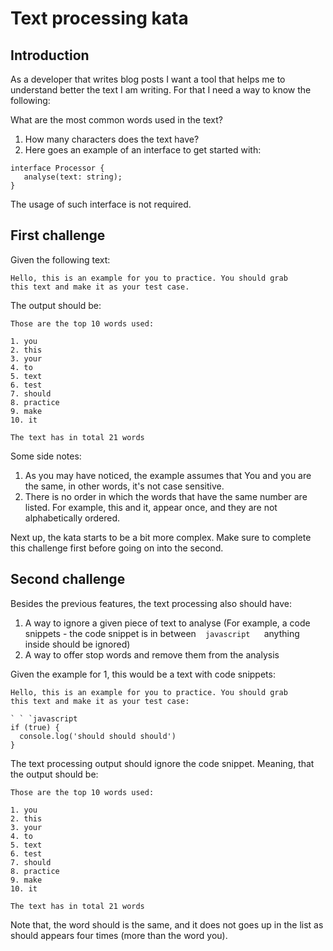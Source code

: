 # Text processing kata

## Introduction
As a developer that writes blog posts I want a tool that helps me to understand better the text I am writing. For that I need a way to know the following:

What are the most common words used in the text?
1. How many characters does the text have?
2. Here goes an example of an interface to get started with:

```
interface Processor {
   analyse(text: string);
}
```
The usage of such interface is not required.

## First challenge
Given the following text:
```
Hello, this is an example for you to practice. You should grab
this text and make it as your test case.
```

The output should be:
```
Those are the top 10 words used:

1. you
2. this
3. your
4. to
5. text
6. test
7. should
8. practice
9. make
10. it

The text has in total 21 words
```
Some side notes:

1. As you may have noticed, the example assumes that You and you are the same, in other words, it's not case sensitive.
2. There is no order in which the words that have the same number are listed. For example, this and it, appear once, and they are not alphabetically ordered.

Next up, the kata starts to be a bit more complex. Make sure to complete this challenge first before going on into the second.

## Second challenge
Besides the previous features, the text processing also should have:

1. A way to ignore a given piece of text to analyse (For example, a code snippets - the code snippet is in between ` ` `javascript ` ` ` anything inside should be ignored)
2. A way to offer stop words and remove them from the analysis

Given the example for 1, this would be a text with code snippets:
```
Hello, this is an example for you to practice. You should grab
this text and make it as your test case:

` ` `javascript
if (true) {
  console.log('should should should')
}
```
The text processing output should ignore the code snippet. Meaning, that the output should be:
```
Those are the top 10 words used:

1. you
2. this
3. your
4. to
5. text
6. test
7. should
8. practice
9. make
10. it

The text has in total 21 words
```
Note that, the word should is the same, and it does not goes up in the list as should appears four times (more than the word you).

